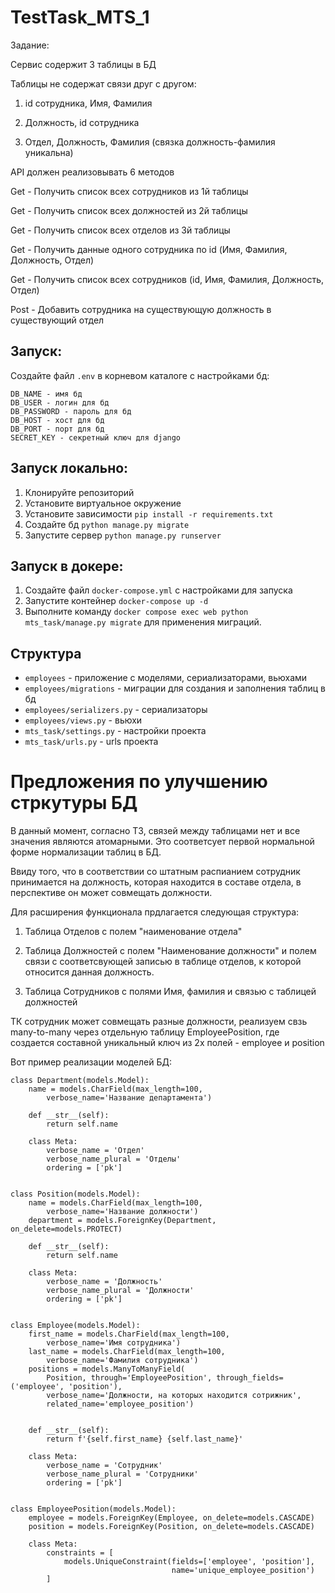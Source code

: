 # TestTask_MTS_1
Задание:

Сервис содержит 3 таблицы в БД

 

Таблицы не содержат связи друг с другом:

1) id сотрудника, Имя, Фамилия

2) Должность, id сотрудника

3) Отдел, Должность, Фамилия (связка должность-фамилия уникальна)

 

API должен реализовывать 6 методов

Get - Получить список всех сотрудников из 1й таблицы

Get - Получить список всех должностей из 2й таблицы

Get - Получить список всех отделов из 3й таблицы

 

Get - Получить данные одного сотрудника по id (Имя, Фамилия, Должность, Отдел)

Get - Получить список всех сотрудников (id, Имя, Фамилия, Должность, Отдел)

 

Post - Добавить сотрудника на существующую должность в существующий отдел



## Запуск:

Создайте файл `.env` в корневом каталоге с настройками бд:
```
DB_NAME - имя бд
DB_USER - логин для бд
DB_PASSWORD - пароль для бд
DB_HOST - хост для бд
DB_PORT - порт для бд
SECRET_KEY - секретный ключ для django
```


## Запуск локально:

1. Клонируйте репозиторий
2. Установите виртуальное окружение
3. Установите зависимости `pip install -r requirements.txt`
4. Создайте бд `python manage.py migrate`
5. Запустите сервер `python manage.py runserver`

## Запуск в докере:

1. Создайте файл `docker-compose.yml` с настройками для запуска
2. Запустите контейнер `docker-compose up -d`
3. Выполните команду `docker compose exec web python mts_task/manage.py migrate` для применения миграций.

## Структура

* `employees` - приложение с моделями, сериализаторами, вьюхами
* `employees/migrations` - миграции для создания и заполнения таблиц в бд
* `employees/serializers.py` - сериализаторы
* `employees/views.py` - вьюхи
* `mts_task/settings.py` - настройки проекта
* `mts_task/urls.py` - urls проекта

# Предложения по улучшению стркутуры БД
В данный момент, согласно ТЗ, связей между таблицами нет и все значения являются атомарными.
Это соответсует первой нормальной форме нормализации таблиц в БД. 

Ввиду того, что в соответствии со штатным распианием сотрудник принимается на должность, которая находится в составе отдела, в перспективе он может совмещать должности.

Для расширения функционала прдлагается следующая структура:

1) Таблица Отделов с полем "наименование отдела"

2) Таблица Должностей с полем "Наименование должности" и полем связи с соответсвующей записью в таблице отделов, к которой относится данная должность.

3) Таблица Сотрудников с полями Имя, фамилия и связью с таблицей должностей

ТК сотрудник может совмещать разные должности, реализуем свзь many-to-many через отдельную таблицу EmployeePosition, где создается составной уникальный ключ из 2х полей - employee и position

Вот пример реализации моделей БД:
```
class Department(models.Model):
    name = models.CharField(max_length=100,
        verbose_name='Название департамента')

    def __str__(self):
        return self.name
    
    class Meta:
        verbose_name = 'Отдел'
        verbose_name_plural = 'Отделы'
        ordering = ['pk']


class Position(models.Model):
    name = models.CharField(max_length=100,
        verbose_name='Название должности')
    department = models.ForeignKey(Department, on_delete=models.PROTECT)

    def __str__(self):
        return self.name
    
    class Meta:
        verbose_name = 'Должность'
        verbose_name_plural = 'Должности'
        ordering = ['pk']


class Employee(models.Model):
    first_name = models.CharField(max_length=100,
        verbose_name='Имя сотрудника')
    last_name = models.CharField(max_length=100,
        verbose_name='Фамилия сотрудника')
    positions = models.ManyToManyField(
        Position, through='EmployeePosition', through_fields=('employee', 'position'),
        verbose_name='Должности, на которых находится сотрижник',
        related_name='employee_position')


    def __str__(self):
        return f'{self.first_name} {self.last_name}'
    
    class Meta:
        verbose_name = 'Сотрудник'
        verbose_name_plural = 'Сотрудники'
        ordering = ['pk']


class EmployeePosition(models.Model):
    employee = models.ForeignKey(Employee, on_delete=models.CASCADE)
    position = models.ForeignKey(Position, on_delete=models.CASCADE)

    class Meta:
        constraints = [
            models.UniqueConstraint(fields=['employee', 'position'],
                                    name='unique_employee_position')
        ]
```
